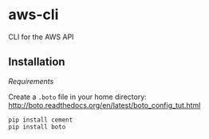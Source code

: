 aws-cli
=======

CLI for the AWS API

Installation
------------

*Requirements*

Create a `.boto` file in your home directory: http://boto.readthedocs.org/en/latest/boto_config_tut.html

    pip install cement
    pip install boto
